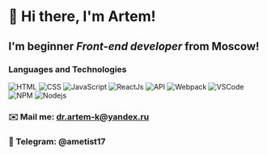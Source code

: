 # 👋 Hi there, I'm **Artem**!

## I'm beginner *Front-end developer* from Moscow!

### Languages and Technologies 
![HTML](https://img.shields.io/badge/-HTML-cdcdcd?style=for-the-badge&logo=html5)
![CSS](https://img.shields.io/badge/-CSS-cdcdcd?style=for-the-badge&logo=css3)
![JavaScript](https://img.shields.io/badge/-JavaScript-cdcdcd?style=for-the-badge&logo=JavaScript)
![ReactJs](https://img.shields.io/badge/-ReactJs-cdcdcd?style=for-the-badge&logo=React)
![API](https://img.shields.io/badge/-REST&#032;API-cdcdcd?style=for-the-badge)
![Webpack](https://img.shields.io/badge/-Webpack-cdcdcd?style=for-the-badge&logo=Webpack)
![VSCode](https://img.shields.io/badge/-VSCode-cdcdcd?style=for-the-badge&logo=VSCode)
![NPM](https://img.shields.io/badge/-NPM-cdcdcd?style=for-the-badge&logo=NPM)
![Nodejs](https://img.shields.io/badge/-Nodejs-cdcdcd?style=for-the-badge&logo=Nodejs)



### ✉️ Mail me: dr.artem-k@yandex.ru
### 💬 Telegram: @ametist17

<!--
**kravcov7/kravcov7** is a ✨ _special_ ✨ repository because its `README.md` (this file) appears on your GitHub profile.

Here are some ideas to get you started:

- 🔭 I’m currently working on ...
- 🌱 I’m currently learning ...
- 👯 I’m looking to collaborate on ...
- 🤔 I’m looking for help with ...
- 💬 Ask me about ...
- 📫 How to reach me: ...
- 😄 Pronouns: ...
- ⚡ Fun fact: ...
-->
